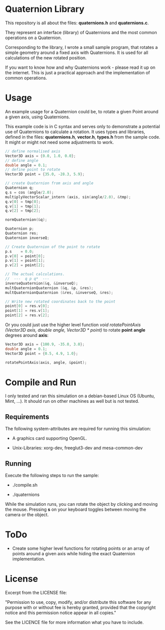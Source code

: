 # Quaternion Library

This repository is all about the files: **quaternions.h** and **quaternions.c**.

They represent an interface (library) of Quaternions and the most common operations on a Quaternion.

Corresponding to the library, I wrote a small sample program, that rotates a simple geometry around a fixed axis
with Quaternions. It is used for all calculations of the new rotated position.

If you want to know how and why Quaternions work - please read it up on the internet. This is just a practical approach
and the implementation of common operations.

# Usage

An example usage for a Quaternion could be, to rotate a given Point around a given axis, using Quaternions.

This example code is in C syntax and serves only to demonstrate a potential use of Quaternions to
calculate a rotation. It uses types and libraries, defined in the files: **quaternions.h**, **vector.h**, **types.h** from the sample code.
It might or might not need some adjustments to work.

```c
// define normalised axis
Vector3D axis = {0.0, 1.0, 0.0};
// define angle
double angle = 0.1;
// define point to rotate
Vector3D point = {35.0, -28.3, 5.9};

// create Quaternion from axis and angle
Quaternion q;
q.s = cos (angle/2.0);
multiplyVectorScalar_intern (axis, sin(angle/2.0), &tmp);
q.v[0] = tmp[0];
q.v[1] = tmp[1];
q.v[2] = tmp[2];

normQuaternion(&q);

Quaternion p;
Quaternion res;
Quaternion inverseQ;

// Create Quaternion of the point to rotate
p.s    = 0.0;
p.v[0] = point[0];
p.v[1] = point[1];
p.v[2] = point[2];

// The actual calculations.
//  ---  q p q*  ---
inverseQuaternion(&q, &inverseQ);
multQuaternionQuaternion (&q, &p, &res);
multQuaternionQuaternion (&res, &inverseQ, &res);

// Write new rotated coordinates back to the point
point[0] = res.v[0];
point[1] = res.v[1];
point[2] = res.v[2];
```

Or you could just use the higher level function *void rotatePointAxis (Vector3D axis, double angle, Vector3D * point)* to
rotate **point** **angle** degrees around **axis**:

```c
Vector3D axis = {100.9, -35.0, 3.0};
double angle = 0.1;
Vector3D point = {0.5, 4.9, 1.0};

rotatePointAxis(axis, angle, &point);
```

# Compile and Run

I only tested and ran this simulation on a debian-based Linux OS (Ubuntu, Mint, ...). It should run on other machines as well but is not
tested.

## Requirements

The following system-attributes are required for running this simulation:

- A graphics card supporting OpenGL.

- Unix-Libraries: xorg-dev, freeglut3-dev and mesa-common-dev

## Running

Execute the following steps to run the sample:

- ./compile.sh

- ./quaternions


While the simulation runs, you can rotate the object by clicking and moving the mouse. Pressing **s** on your keyboard toggles
between moving the camera or the object.

# ToDo

- Create some higher level functions for rotating points or an array of points around a given axis while hiding the exact Quaternion implementation.

# License

Excerpt from the LICENSE file:

"Permission to use, copy, modify, and/or distribute this software for any
purpose with or without fee is hereby granted, provided that the
copyright notice and this permission notice appear in all copies."

See the LICENCE file for more information what you have to include.
